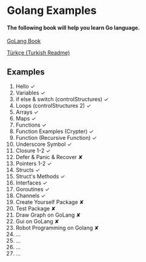 # Golang Examples
#### The following book will help you learn Go language.
[GoLang Book](https://www.golang-book.com/books/intro)


[Türkçe (Turkish Readme)](https://github.com/alameddince/golangExamples/blob/master/README-tr-TR.md)
## Examples

1. Hello ✓
2. Variables ✓
3. if else & switch (controlStructures) ✓
4. Loops (controlStructures 2) ✓
5. Arrays ✓
6. Maps ✓
7. Functions ✓
8. Function Examples (Crypter) ✓
9. Function (Recursive Function) ✓
10. Underscore Symbol ✓
11. Closure 1-2 ✓
12. Defer & Panic & Recover ✘
13. Pointers 1-2 ✓
14. Structs ✓
15. Struct's Methods ✓
16. Interfaces ✓
17. Goroutines ✓
18. Channels ✓
19. Create Yourself Package ✘
20. Test Package ✘
21. Draw Graph on GoLang ✘
22. Gui on GoLang ✘
23. Robot Programming on Golang ✘
24. ...
25. ...
26. ...
27. ...
